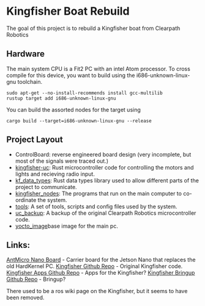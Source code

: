 # Kingfisher Boat Rebuild

The goal of this project is to rebuild a Kingfisher boat from Clearpath Robotics

## Hardware

The main system CPU is a Fit2 PC with an intel Atom processor. To cross compile for this device, you want to build using the i686-unknown-linux-gnu toolchain.

```
sudo apt-get --no-install-recommends install gcc-multilib
rustup target add i686-unknown-linux-gnu
```

You can build the assorted nodes for the target using

```
cargo build --target=i686-unknown-linux-gnu --release
```

## Project Layout

 - ControlBoard: reverse engineered board design (very incomplete, but most of the signals were traced out.)
 - [kingfisher-uc](./kingfisher_uc/README.md): Rust microcontroller code for controlling the motors and lights and recieving radio input.
 - [kf_data_types](./kingfisher_nodes/kingfisher_data_types/README.md): Rust data types library used to allow different parts of the project to communicate.
 - [kingfisher_nodes](./kingfisher_nodes/README.md): The programs that run on the main computer to co-ordinate the system.
 - [tools](./tools/README.md): A set of tools, scripts and config files used by the system.
 - [uc_backup](./uc_backup/README.md): A backup of the original Clearpath Robotics microcontroller code.
 - [yocto_image](./yocto_image/README.md)base image for the main pc.

## Links:

[AntMicro Nano Board](https://github.com/antmicro/jetson-nano-baseboard) -  Carrier board for the Jetson Nano that replaces the old HardKernel PC.
[Kingfisher Github Repo](https://github.com/clearpathrobotics/kingfisher) - Original Kingfisher code. 
[Kingfisher Apps Github Repo](https://github.com/clearpathrobotics/kingfisher_apps) - Apps for the Kingfisher?
[Kingfisher Bringup Github Repo](https://github.com/clearpathrobotics/clearpath_kingfisher) - Bringup?

There used to be a ros wiki page on the Kingfisher, but it seems to have been removed.

